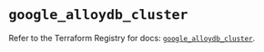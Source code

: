 # `google_alloydb_cluster`

Refer to the Terraform Registry for docs: [`google_alloydb_cluster`](https://registry.terraform.io/providers/hashicorp/google/6.26.0/docs/resources/alloydb_cluster).
